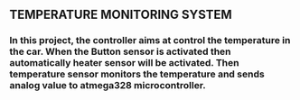 ## TEMPERATURE MONITORING SYSTEM
### In this project, the controller aims at control the temperature in the car. When the Button sensor is activated then automatically heater sensor will be activated. Then temperature sensor monitors the temperature and sends analog value to atmega328 microcontroller.
